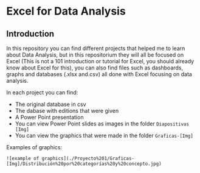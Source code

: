 # Excel for Data Analysis

## Introduction
In this repository you can find different projects that helped me to learn about Data Analysis, but in this repositorium they will all be focused on Excel (This is not a 101 introduction or tutorial for Excel, you should already know about Excel for this), you can also find files such as dashboards, graphs and databases (.xlsx and.csv) all done with Excel focusing on data analysis.

In each project you can find: 

- The original database in csv
- The dabase with editions that were given
- A Power Point presentation
- You can view Power Point slides as images in the folder    `Diapositivas [Img]`
- You can view the graphics that were made in the folder `Graficas-[Img]`

Examples of graphics:

`![example of graphics](./Proyecto%201/Graficas-[Img]/Distribución%20por%20categorías%20y%20concepto.jpg)`